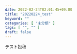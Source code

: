 ```yaml
---
date: 2022-02-24T02:01:45+09:00
title: "20220224_test"
keyword: ""
categories: [ "未分類" ]
tags: [ "", "" ]
draft: false
---
```


テスト投稿